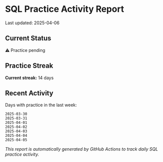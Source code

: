 # SQL Practice Activity Report

Last updated: 2025-04-06

## Current Status

⚠️ Practice pending

## Practice Streak

**Current streak:** 14 days

## Recent Activity

Days with practice in the last week:

```
2025-03-30
2025-03-31
2025-04-01
2025-04-02
2025-04-03
2025-04-04
2025-04-05
```

*This report is automatically generated by GitHub Actions to track daily SQL practice activity.*
